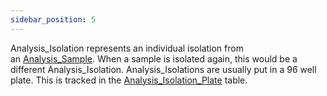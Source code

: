 ```yaml
---
sidebar_position: 5
---
```


Analysis_Isolation represents an individual isolation from an [Analysis_Sample](Analysis_Sample.md). When a sample is isolated again, this would be a different Analysis_Isolation. Analysis_Isolations are usually put in a 96 well plate. This is tracked in the [Analysis_Isolation_Plate](Analysis_Isolation_Plate.md) table.